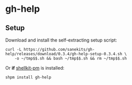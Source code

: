 # gh-help

## Setup

Download and install the self-extracting setup script:
```
curl -L https://github.com/sanekits/gh-help/releases/download/0.3.4/gh-help-setup-0.3.4.sh \
    -o ~/tmp$$.sh && bash ~/tmp$$.sh && rm ~/tmp$$.sh
```


Or **if** [shellkit-pm](https://github.com/sanekits/shellkit-pm) is installed:

    shpm install gh-help

##
